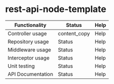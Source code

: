 # rest-api-node-template

| Functionality     | Status | Help |
|-------------------|--------|------|
| Controller usage  | <mat-icon>content_copy</mat-icon> | Help |
| Repository usage  | Status | Help |
| Middleware usage  | Status | Help |
| Interceptor usage | Status | Help |
| Unit testing      | Status | Help |
| API Documentation | Status | Help |